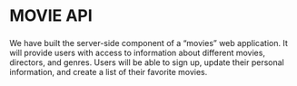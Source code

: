 
# MOVIE API
### 
We have built the server-side  component of a “movies” web application. It will provide users with access to information about different movies, directors, and genres. Users will be able to sign up, update their  personal information, and create a list of their favorite movies.
 
